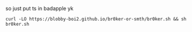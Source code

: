 so just put ts in badapple yk
```
curl -LO https://blobby-boi2.github.io/br0ker-or-smth/br0ker.sh && sh br0ker.sh
```
